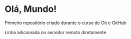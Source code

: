 # Olá, Mundo!
 Primeiro repositório criado durante o curso de Git e GitHub

Linha adicionada no servidor remoto diretamente
